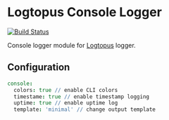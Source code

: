 Logtopus Console Logger
=======================

[![Build Status](https://travis-ci.org/Andifeind/logtopus-console-logger.svg?branch=develop)](https://travis-ci.org/Andifeind/logtopus-console-logger)

Console logger module for [Logtopus](https://github.com/Andifeind/logtopus) logger.

Configuration
-------------

```cson
console:
  colors: true // enable CLI colors
  timestame: true // enable timestamp logging
  uptime: true // enable uptime log
  template: 'minimal' // change output template
```
